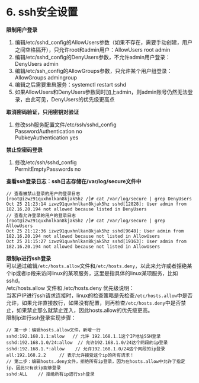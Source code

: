 # 6. ssh安全设置

**限制用户登录**

1. 编辑/etc/sshd_config的AllowUsers参数（如果不存在，需要手动创建，用户之间空格隔开），只允许root和admin用户：AllowUsers root admin
2. 编辑/etc/sshd_config的DenyUsers参数，不允许admin用户登录：DenyUsers admin
3. 编辑/etc/ssh_config的AllowGroups参数，只允许某个用户组登录：AllowGroups admingroup
4. 编辑之后需要重启服务：systemctl restart sshd
5. 如果AllowUsers和DenyUsers参数同时加上admin，则admin账号仍然无法登录，由此可见，DenyUsers的优先级更高点

**取消密码验证，只用密钥对验证**

1. 修改ssh服务配置文件/etc/ssh/sshd_config  
    PasswordAuthentication no  
    PubkeyAuthentication yes

**禁止空密码登录**

1. 修改/etc/ssh/sshd_config  
    PermitEmptyPasswords no

**查看ssh登录日志：ssh日志存储在/var/log/secure文件中**

```
// 查看被禁止登录的用户的登录日志
[root@izwz91quxhnlkan8kjak5hz /]# cat /var/log/secure | grep DenyUsers
Oct 25 21:23:14 izwz91quxhnlkan8kjak5hz sshd[12828]: User admin from 182.16.20.194 not allowed because listed in DenyUsers
// 查看允许登录的用户的登录日志
[root@izwz91quxhnlkan8kjak5hz /]# cat /var/log/secure | grep AllowUsers
Oct 25 21:12:36 izwz91quxhnlkan8kjak5hz sshd[9648]: User admin from 182.16.20.194 not allowed because not listed in AllowUsers
Oct 25 21:15:27 izwz91quxhnlkan8kjak5hz sshd[19163]: User admin from 182.16.20.194 not allowed because not listed in AllowUsers
```

**限制ip进行ssh登录**  
可以通过编辑`/etc/hosts.allow`​文件和`/etc/hosts.deny`​，以此来允许或者拒绝某个ip或者ip段来访问linux的某项服务，这里是指具体的linux某项服务，比如sshd。  
/etc/hosts.allow 文件和 /etc/hosts.deny 优先级说明：  
当客户IP进行ssh请求连接时，linux的检查策略是先检查`/etc/hosts.allow`​中是否允许，如果允许直接放行，如果没有配置，则再检查`/etc/hosts.deny`​中是否禁止，如果禁止那么就禁止连入，因此hosts.allow的优先级更高。  
限制ip进行ssh登录实现步骤：

```
// 第一步：编辑hosts.allow文件，新增一行
sshd:192.168.1.1:allow   // 允许 192.168.1.1这个IP地址SSH登录
sshd:192.168.1.0/24:allow  // 允许192.168.1.0/24这个网段的ip登录
sshd:192.168.1.*:allow    // 允许192.168.1.0/24这个网段的ip登录
all:192.168.2.2     // 表示允许接受这个ip的所有请求！
// 第二步：编辑hosts.deny文件，拒绝所有ip登录，因为在hosts.allow中允许了指定ip，因此只有该ip能够登录
sshd:ALL    // 拒绝所有ip进行ssh登录
```

‍
